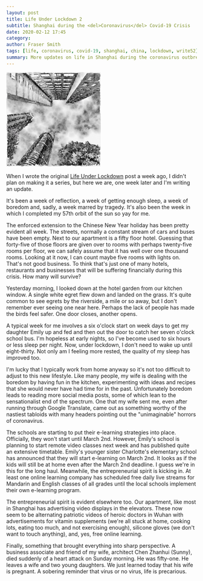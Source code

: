 ```yaml
---
layout: post
title: Life Under Lockdown 2
subtitle: Shanghai during the <del>Coronavirus</del> Covid-19 Crisis
date: 2020-02-12 17:45
category:
author: Fraser Smith
tags: [life, coronavirus, covid-19, shanghai, china, lockdown, write52]
summary: More updates on life in Shanghai during the coronavirus outbreak
---
```

<img src="/img/skyway.jpg" alt="Looking up at Skyway Hotel" style="width: 250px;" />

When I wrote the original [Life Under Lockdown](https://tramfishers.com/2020/02/06/life-under-lockdown/) post a week ago, I didn't plan on making it a series, but here we are, one week later and I'm writing an update.

It's been a week of reflection, a week of getting enough sleep, a week of boredom and, sadly, a week marred by tragedy. It's also been the week in which I completed my 57th orbit of the sun so yay for me.
<!--more-->

The enforced extension to the Chinese New Year holiday has been pretty evident all week. The streets, normally a constant stream of cars and buses have been empty. Next to our apartment is a fifty floor hotel. Guessing that forty-five of those floors are given over to rooms with perhaps twenty-five rooms per floor, we can safely assume that it has well over one thousand rooms. Looking at it now, I can count maybe five rooms with lights on. That's not good business. To think that's just one of many hotels, restaurants and businesses that will be suffering financially during this crisis. How many will survive?

Yesterday morning, I looked down at the hotel garden from our kitchen window. A single white egret flew down and landed on the grass. It's quite common to see egrets by the riverside, a mile or so away, but I don't remember ever seeing one near here. Perhaps the lack of people has made the birds feel safer. One door closes, another opens.

A typical week for me involves a six o'clock start on week days to get my daughter Emily up and fed and then out the door to catch her seven o'clock school bus. I'm hopeless at early nights, so I've become used to six hours or less sleep per night. Now, under lockdown, I don't need to wake up until eight-thirty. Not only am I feeling more rested, the quality of my sleep has improved too.

I'm lucky that I typically work from home anyway so it's not too difficult to adjust to this new lifestyle. Like many people, my wife is dealing with the boredom by having fun in the kitchen, experimenting with ideas and recipes that she would never have had time for in the past. Unfortunately boredom leads to reading more social media posts, some of which lean to the sensationalist end of the spectrum. One that my wife sent me, even after running through Google Translate, came out as something worthy of the nastiest tabloids with many headers pointing out the "unimaginable" horrors of coronavirus.

The schools are starting to put their e-learning strategies into place. Officially, they won't start until March 2nd. However, Emily's school is planning to start remote video classes next week and has published quite an extensive timetable. Emily's younger sister Charlotte's elementary school has announced that they will start e-learning on March 2nd. It looks as if the kids will still be at home even after the March 2nd deadline. I guess we're in this for the long haul. Meanwhile, the entrepreneurial spirit is kicking in. At least one online learning company has scheduled free daily live streams for Mandarin and English classes of all grades until the local schools implement their own e-learning program.

The entrepreneurial spirit is evident elsewhere too. Our apartment, like most in Shanghai has advertising video displays in the elevators. These now seem to be alternating patriotic videos of heroic doctors in Wuhan with advertisements for vitamin supplements (we're all stuck at home, cooking lots, eating too much, and not exercising enough), silicone gloves (we don't want to touch anything), and, yes, free online learning.

Finally, something that brought everything into sharp perspective. A business associate and friend of my wife, architect Chen Zhanhui (Sunny), died suddenly of a heart attack on Sunday morning. He was fifty-one. He leaves a wife and two young daughters. We just learned today that his wife is pregnant. A sobering reminder that virus or no virus, life is precarious.


